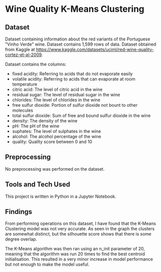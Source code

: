 # Wine Quality K-Means Clustering

## Dataset

Dataset containing information about the red variants of the Portuguese "Vinho Verde" wine. Dataset contains 1,599 rows of data. Dataset obtained from Kaggle at https://www.kaggle.com/datasets/uciml/red-wine-quality-cortez-et-al-2009. 

Dataset contains the columns:

- fixed acidity: Referring to acids that do not evaporate easily
- volatile acidity: Referring to acids that can evaporate at room temperature
- citric acid: The level of citric acid in the wine
- residual sugar: The level of residual sugar in the wine
- chlorides: The level of chlorides in the wine
- free sulfur dioxide: Portion of sulfur dioxide not bount to other molecules
- total sulfur dioxide: Sum of free and bound sulfur dioxide in the wine
- density: The density of the wine
- pH: The pH of the wine
- suphates: The level of sulphates in the wine
- alcohol: The alcohol percentage of the wine
- quality: Quality score between 0 and 10


## Preprocessing

No preprocessing was performed on the dataset.

##  Tools and Tech Used

This project is written in Python in a Jupyter Notebook.

## Findings

From performing operations on this dataset, I have found that the K-Means Clustering model was not very accurate. As seen in the graph the clusters are somewhat distinct, but the silhouette score shows that there is some degree overlap.

The K-Means algorithm was then ran using an n_init parameter of 20, meaning that the algorithm was run 20 times to find the best centroid initialisation. This resulted in a very minor increase in model performance but not enough to make the model useful.